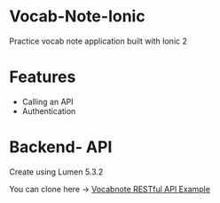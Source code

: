 # Vocab-Note-Ionic
Practice vocab note application built with Ionic 2

# Features
- Calling an API
- Authentication

# Backend- API

Create using Lumen 5.3.2

You can clone here -> [Vocabnote RESTful API Example](https://github.com/endlessz/Vocabnote-Restful-API-Example)